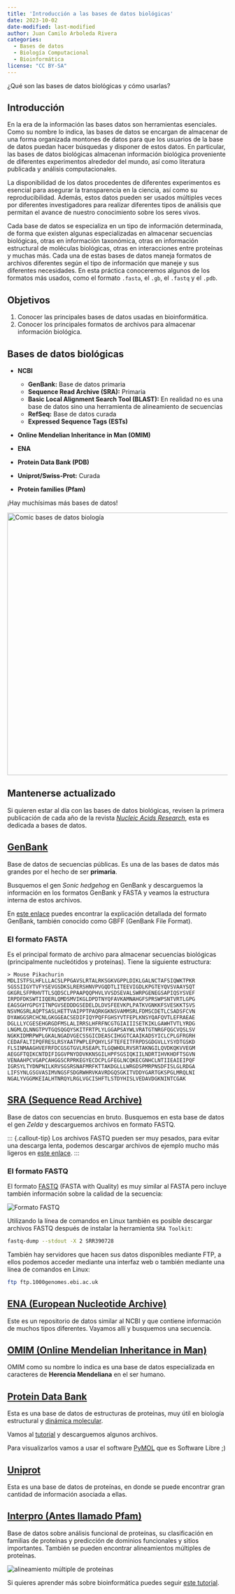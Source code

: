 ```yaml
---
title: 'Introducción a las bases de datos biológicas'
date: 2023-10-02
date-modified: last-modified
author: Juan Camilo Arboleda Rivera
categories:
  - Bases de datos
  - Biología Computacional
  - Bioinformática
license: "CC BY-SA"
---
```


¿Qué son las bases de datos biológicas y cómo usarlas?

## Introducción

En la era de la información las bases datos son herramientas esenciales. Como 
su nombre lo indica, las bases de datos se encargan de almacenar de una
forma organizada montones de datos para que los usuarios de la base de datos
puedan hacer búsquedas y disponer de estos datos. En particular, las bases
de datos biológicas almacenan información biológica proveniente de
diferentes experimentos alrededor del mundo, así como literatura publicada y
análisis computacionales.

La disponibilidad de los datos procedentes de diferentes experimentos es
esencial para asegurar la transparencia en la ciencia, así como su
reproducibilidad. Además, estos datos pueden ser usados múltiples veces por
diferentes investigadores para realizar diferentes tipos de análisis que
permitan el avance de nuestro conocimiento sobre los seres vivos.

Cada base de datos se especializa en un tipo de información determinada, de
forma que existen algunas especializadas en almacenar secuencias biológicas,
otras en información taxonómica, otras en información estructural de
moléculas biológicas, otras en interacciones entre proteínas y muchas más.
Cada una de estas bases de datos maneja formatos de archivos diferentes según 
el tipo de información que maneje y sus diferentes necesidades. En esta 
práctica conoceremos algunos de los formatos más usados, como el formato 
`.fasta`, el `.gb`, el `.fastq` y el `.pdb`.

## Objetivos

1. Conocer las principales bases de datos usadas en bioinformática.
2. Conocer los principales formatos de archivos para almacenar información 
biológica.

## Bases de datos biológicas

* **NCBI**
    * **GenBank:** Base de datos primaria
    * **Sequence Read Archive (SRA):** Primaria
    * **Basic Local Alignment Search Tool (BLAST):** En realidad no es una base 
 de datos sino una herramienta de alineamiento de secuencias
    * **RefSeq:** Base de datos curada
    * **Expressed Sequence Tags (ESTs)**

* **Online Mendelian Inheritance in Man (OMIM)**
 
* **ENA**
* **Protein Data Bank (PDB)**
* **Uniprot/Swiss-Prot:** Curada
* **Protein families (Pfam)**

¡Hay muchísimas más bases de datos!

<img alt="Comic bases de datos biología" src="https://journals.plos.org/ploscompbiol/article/figure/image?size=large&id=10.1371/journal.pcbi.1005128.g001" width="600px">

## Mantenerse actualizado

Si quieren estar al día con las bases de datos biológicas, revisen la primera 
publicación de cada año de la revista [*Nucleic Acids Research*](https://academic.oup.com/nar), 
esta es dedicada a bases de datos.

## [GenBank](https://www.ncbi.nlm.nih.gov/genbank/)

Base de datos de secuencias públicas. Es una de las bases de datos más grandes 
por el hecho de ser **primaria**.

Busquemos el gen *Sonic hedgehog* en GenBank y descarguemos la información
en los formatos GenBank y FASTA y veamos la estructura interna de estos
archivos.

En [este enlace](https://www.ncbi.nlm.nih.gov/genbank/samplerecord/) puedes
encontrar la explicación detallada del formato GenBank, también conocido
como GBFF (GenBank File Format).

### El formato FASTA

Es el principal formato de archivo para almacenar secuencias biológicas
(principalmente nucleótidos y proteínas). Tiene la siguiente estructura:

```
> Mouse Pikachurin
MDLISTFSLHFLLLACSLPPGAVSLRTALRKSGKVGPPLDIKLGALNCTAFSIQWKTPKR
SGSSIIGYTVFYSEVGSDKSLRERSHNVPVGQDTLITEEVIGDLKPGTEYQVSVAAYSQT
GKGRLSFPRHVTTLSQDSCLPPAAPQQPHVLVVSDSEVALSWRPGENEGSAPIQSYSVEF
IRPDFDKSWTIIQERLQMDSMVIKGLDPDTNYQFAVKAMNAHGFSPRSWPSNTVRTLGPG
EAGSGHYGPGYITNPGVSEDDDGSEDELDLDVSFEEVKPLPATKVGNKKFSVESKKTSVS
NSVMGSRLAQPTSASLHETTVAIPPTPAQRKGKNSVAMMSRLFDMSCDETLCSADSFCVN
DYAWGGSRCHCNLGKGGEACSEDIFIQYPQFFGHSYVTFEPLKNSYQAFQVTLEFRAEAE
DGLLLYCGESEHGRGDFMSLALIRRSLHFRFNCGTGIAIIISETKIKLGAWHTVTLYRDG
LNGMLQLNNGTPVTGQSQGQYSKITFRTPLYLGGAPSAYWLVRATGTNRGFQGCVQSLSV
NGKKIDMRPWPLGKALNGADVGECSSGICDEASCIHGGTCAAIKADSYICLCPLGFRGRH
CEDAFALTIPQFRESLRSYAATPWPLEPQHYLSFTEFEITFRPDSGDGVLLYSYDTGSKD
FLSINMAAGHVEFRFDCGSGTGVLRSEAPLTLGQWHDLRVSRTAKNGILQVDKQKVVEGM
AEGGFTQIKCNTDIFIGGVPNYDDVKKNSGILHPFSGSIQKIILNDRTIHVKHDFTSGVN
VENAAHPCVGAPCAHGGSCRPRKEGYECDCPLGFEGLNCQKECGNHCLNTIIEAIEIPQF
IGRSYLTYDNPNILKRVSGSRSNAFMRFKTTAKDGLLLWRGDSPMRPNSDFISLGLRDGA
LIFSYNLGSGVASIMVNGSFSDGRWHRVKAVRDGQSGKITVDDYGARTGKSPGLMRQLNI
NGALYVGGMKEIALHTNRQYLRGLVGCISHFTLSTDYHISLVEDAVDGKNINTCGAK
```

## [SRA (Sequence Read Archive)](https://www.ncbi.nlm.nih.gov/sra)

Base de datos con secuencias en bruto.
Busquemos en esta base de datos el gen *Zelda* y descarguemos archivos en
formato FASTQ.

::: {.callout-tip}
Los archivos FASTQ pueden ser muy pesados, para evitar una descarga lenta,
podemos descargar archivos de ejemplo mucho más ligeros en [este
enlace](https://zenodo.org/records/3736457).
:::

### El formato FASTQ

El formato [FASTQ](https://en.wikipedia.org/wiki/FASTQ_format) (FASTA with 
Quality) es muy similar al FASTA pero incluye también información sobre la 
calidad de la secuencia:

![Formato FASTQ](https://www.researchgate.net/publication/309134977/figure/fig2/AS:417452136648711@1476539753452/A-sample-of-the-FASTQ-file.png)

Utilizando la línea de comandos en Linux también es posible descargar
archivos FASTQ después de instalar la herramienta `SRA Toolkit`:

```bash
fastq-dump --stdout -X 2 SRR390728
```

También hay servidores que hacen sus datos disponibles mediante FTP, a ellos
podemos acceder mediante una interfaz web o también mediante una línea de 
comandos en Linux:

```bash
ftp ftp.1000genomes.ebi.ac.uk
```

## [ENA (European Nucleotide Archive)](https://www.ebi.ac.uk/ena/browser/home)

Este es un repositorio de datos similar al NCBI y que contiene información
de muchos tipos diferentes. Vayamos allí y busquemos una secuencia.

## [OMIM (Online Mendelian Inheritance in Man)](https://omim.org/)

OMIM como su nombre lo indica es una base de datos especializada en caracteres 
de **Herencia Mendeliana** en el ser humano.

## [Protein Data Bank](https://www.rcsb.org/)

Esta es una base de datos de estructuras de proteínas, muy útil en biología 
estructural y [dinámica molecular](https://youtu.be/xcMSHy3CqXA).

Vamos al [tutorial](http://pdb101.rcsb.org/learn/guide-to-understanding-pdb-data/biological-assemblies) 
y descarguemos algunos archivos.

Para visualizarlos vamos a usar el software [PyMOL](https://pymol.org/2/) que 
es Software Libre ;)

## [Uniprot](https://www.uniprot.org/)

Esta es una base de datos de proteínas, en donde se puede encontrar gran
cantidad de información asociada a ellas.

## [Interpro (Antes llamado Pfam)](https://www.ebi.ac.uk/interpro/)

Base de datos sobre análisis funcional de proteínas, su clasificación en
familias de proteínas y predicción de dominios funcionales y sitios
importantes. También se pueden encontrar alineamientos múltiples de
proteínas.

![alineamiento múltiple de proteínas](https://d3i71xaburhd42.cloudfront.net/a556ba6f4ae669b253de9a4a7cfa25f3d7b58742/4-Figure2-1.png)

Si quieres aprender más sobre bioinformática puedes seguir [este
tutorial](https://www.ebi.ac.uk/training/online/courses/bioinformatics-terrified/).
